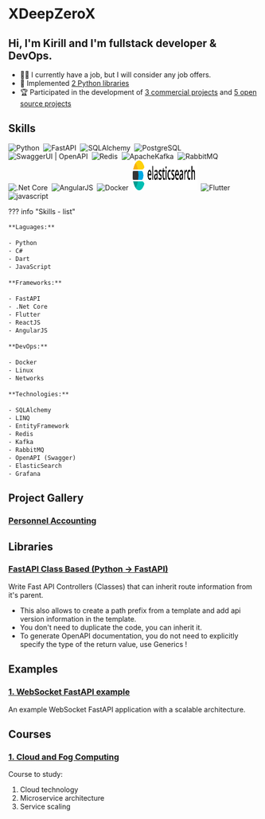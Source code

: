 # XDeepZeroX

## Hi, I'm Kirill and I'm fullstack developer & DevOps.

- 👨‍💻 I currently have a job, but I will consider any job offers.
- 🤖 Implemented [2 Python libraries]()
- 🏆 Participated in the development of [3 commercial projects]() and [5 open source projects]()

## Skills

<div>
    <img src="https://cdn.jsdelivr.net/gh/devicons/devicon/icons/python/python-original-wordmark.svg" title="Python" alt="Python" width="60" height="60"/>&nbsp;
    <img src="https://cdn.jsdelivr.net/gh/devicons/devicon/icons/fastapi/fastapi-plain-wordmark.svg" title="FastAPI" alt="FastAPI" width="60" height="60" />&nbsp;
    <img src="https://cdn.jsdelivr.net/gh/devicons/devicon/icons/sqlalchemy/sqlalchemy-original-wordmark.svg" title="SQLAlchemy" alt="SQLAlchemy" width="60" height="60"/>&nbsp;
    <img src="https://cdn.jsdelivr.net/gh/devicons/devicon/icons/postgresql/postgresql-original-wordmark.svg" title="PostgreSQL" alt="PostgreSQL" width="60" height="60"/>&nbsp;
    <img src="https://api.iconify.design/logos/swagger.svg" title="SwaggerUI | OpenAPI" alt="SwaggerUI | OpenAPI" width="60" height="60"/>&nbsp;
    <img src="https://cdn.jsdelivr.net/gh/devicons/devicon/icons/redis/redis-original-wordmark.svg" title="Redis" alt="Redis" width="60" height="60"/>&nbsp;
    <img src="https://cdn.jsdelivr.net/gh/devicons/devicon/icons/apachekafka/apachekafka-original-wordmark.svg" title="ApacheKafka" alt="ApacheKafka" width="60" height="60"/>&nbsp;
    <img src="https://api.iconify.design/logos/rabbitmq.svg" title="RabbitMQ" alt="RabbitMQ" width="60" height="60"/>&nbsp;
    <img src="https://cdn.jsdelivr.net/gh/devicons/devicon/icons/dotnetcore/dotnetcore-original.svg" title=".Net Core" alt=".Net Core" width="60" height="60"/>&nbsp;
    <img src="https://cdn.jsdelivr.net/gh/devicons/devicon/icons/angularjs/angularjs-original-wordmark.svg" title="AngularJS" alt="AngularJS" width="60" height="60" />&nbsp;
    <img src="https://cdn.jsdelivr.net/gh/devicons/devicon/icons/docker/docker-original-wordmark.svg" title="Docker" alt="Docker" width="60" height="60"/>&nbsp;
    <img src="images/logo/elasticsearch.svg" title="ElasticSearch" alt="ElasticSearch" width="130" height="60"/>&nbsp;
    <img src="https://cdn.jsdelivr.net/gh/devicons/devicon/icons/flutter/flutter-original.svg" title="Flutter" alt="Flutter" width="60" height="60"/>&nbsp;
    <img src="https://cdn.jsdelivr.net/gh/devicons/devicon/icons/javascript/javascript-original.svg" title="javascript" alt="javascript" width="60" height="60"/>&nbsp;

</div>

??? info "Skills - list"

    **Laguages:** 

    - Python
    - C#
    - Dart
    - JavaScript
    
    **Frameworks:**
    
    - FastAPI
    - .Net Core 
    - Flutter
    - ReactJS
    - AngularJS
    
    **DevOps:**
    
    - Docker
    - Linux
    - Networks

    **Technologies:**
    
    - SQLAlchemy
    - LINQ
    - EntityFramework
    - Redis
    - Kafka
    - RabbitMQ
    - OpenAPI (Swagger)
    - ElasticSearch
    - Grafana

## Project Gallery

### [Personnel Accounting](./projects/PersonnelAccounting.md)

## Libraries

### [FastAPI Class Based (Python -> FastAPI)](https://pypi.org/project/class-based-fastapi/)

Write Fast API Controllers (Classes) that can inherit route information from it's parent.

- This also allows to create a path prefix from a template and add api version information in the template.
- You don't need to duplicate the code, you can inherit it.
- To generate OpenAPI documentation, you do not need to explicitly specify the type of the return value, use Generics !

###       

## Examples

### [1. WebSocket FastAPI example](https://github.com/XDeepZeroX/fastapi-websocket-scaling-example)

An example WebSocket FastAPI application with a scalable architecture.

## Courses

### [1. Cloud and Fog Computing](https://github.com/XDeepZeroX/cloud-computing-course)

Course to study:

1. Cloud technology
2. Microservice architecture
3. Service scaling